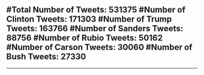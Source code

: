 #Total Number of Tweets: 531375 
#Number of Clinton Tweets: 171303
#Number of Trump Tweets: 163766
#Number of Sanders Tweets: 88756
#Number of Rubio Tweets: 50162
#Number of Carson Tweets: 30060
#Number of Bush Tweets: 27330
---
---
